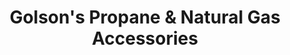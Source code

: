 ---
title: "Golson's Propane & Natural Gas Accessories"
url: /west-monroe/golsons-propane-and-natural-gas-accessories/
shop: appliance
---